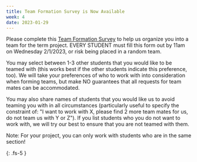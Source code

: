 ```yaml
---
title: Team Formation Survey is Now Available  
week: 4
date: 2023-01-29
---
```

Please complete this [Team Formation Survey](https://northeastern.instructure.com/courses/133054/assignments/1752275) to help us organize you into a team for the term project. EVERY STUDENT must fill this form out by 11am on Wednesday 2/1/2023, or risk being placed in a random team.

You may select between 1-3 other students that you would like to be teamed with (this works best if the other students indicate this preference, too). We will take your preferences of who to work with into consideration when forming teams, but make NO guarantees that all requests for team mates can be accommodated.

You may also share names of students that you would like us to avoid teaming you with in all circumstances (particularly useful to specify the constraint of: "I want to work with X, please find 2 more team mates for us, do not team us with Y or Z"). If you list students who you do not want to work with, we will try our best to ensure that you are not teamed with them.

Note: For your project, you can only work with students who are in the same section!

{: .fs-5 }
